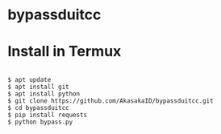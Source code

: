 # bypassduitcc

# Install in Termux

<pre><code>
$ apt update
$ apt install git
$ apt install python
$ git clone https://github.com/AkasakaID/bypassduitcc.git
$ cd bypassduitcc
$ pip install requests
$ python bypass.py
</code></pre>
